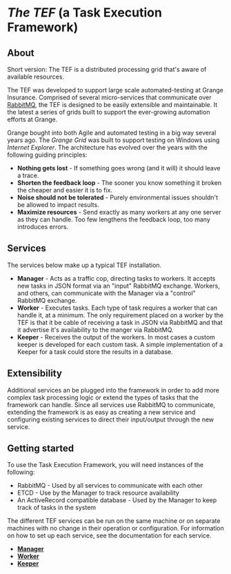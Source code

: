 # *The TEF* (a Task Execution Framework) 


## About
Short version: The TEF is a distributed processing grid that's aware of available resources. 

The TEF was developed to support large scale automated-testing at Grange Insurance.  Comprised of several micro-services that communicate over [RabbitMQ](http://www.rabbitmq.com/), the TEF is designed to be easily extensible and maintainable. It the latest a series of grids built to support the ever-growing automation efforts at Grange.

Grange bought into both Agile and automated testing in a big way several years ago. The *Grange Grid* was built to support testing on Windows using *Internet Explorer*. The architecture has evolved over the years with the following guiding principles:

- **Nothing gets lost** - If something goes wrong (and it will) it should leave a trace.
- **Shorten the feedback loop** - The sooner you know something it broken the cheaper and easier it is to fix.
- **Noise should not be tolerated** - Purely environmental issues shouldn't be allowed to impact results.
- **Maximize resources** - Send exactly as many workers at any one server as they can handle.  Too few lengthens the feedback loop, too many introduces errors.


## Services
The services below make up a typical TEF installation.

 - **Manager** - Acts as a traffic cop, directing tasks to workers.  It accepts new tasks in JSON format via an "input" RabbitMQ exchange.  Workers, and others, can communicate with the Manager via a "control" RabbitMQ exchange.
 - **Worker** - Executes tasks. Each type of task requires a worker that can handle it, at a minimum. The only requirement placed on a worker by the TEF is that it be cable of receiving a task in JSON via RabbitMQ and that it advertise it's availability to the manger via RabbitMQ.
 - **Keeper** - Receives the output of the workers.  In most cases a custom keeper is developed for each custom task.  A simple implementation of a Keeper for a task could store the results in a database.
  
 
## Extensibility
Additional services an be plugged into the framework in order to add more complex task processing logic or extend the types of tasks that the framework can handle. Since all services use RabbitMQ to communicate, extending the framework is as easy as creating a new service and configuring existing services to direct their input/output through the new service.
 

## Getting started

To use the Task Execution Framework, you will need instances of the following:

 - RabbitMQ - Used by all services to communicate with each other
 - ETCD - Use by the Manager to track resource availability
 - An ActiveRecord compatible database - Used by the Manager to keep track of tasks in the system
 
 The different TEF services can be run on the same machine or on separate machines with no change in their operation or configuration. For information on how to set up each service, see the documentation for each service.
 
 - [**Manager**](https://github.com/grange-insurance/tef/blob/master/gems/tef-manager/README.md)
 - [**Worker**](https://github.com/grange-insurance/tef/blob/master/gems/tef-worker/README.md)
 - [**Keeper**](https://github.com/grange-insurance/tef/blob/master/gems/tef-keeper/README.md)
 
